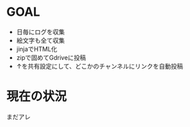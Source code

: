 # GOAL
- 日毎にログを収集
- 絵文字も全て収集
- jinjaでHTML化
- zipで固めてGdriveに投稿
- ↑を共有設定にして、どこかのチャンネルにリンクを自動投稿

# 現在の状況
まだアレ

